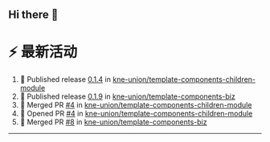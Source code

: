 ## Hi there 👋

<!--

**Here are some ideas to get you started:**

🙋‍♀️ A short introduction - what is your organization all about?
🌈 Contribution guidelines - how can the community get involved?
👩‍💻 Useful resources - where can the community find your docs? Is there anything else the community should know?
🍿 Fun facts - what does your team eat for breakfast?
🧙 Remember, you can do mighty things with the power of [Markdown](https://docs.github.com/github/writing-on-github/getting-started-with-writing-and-formatting-on-github/basic-writing-and-formatting-syntax)
-->


# ⚡ 最新活动

<!--START_SECTION:activity-->
1. 🚀 Published release [0.1.4](https://github.com/kne-union/template-components-children-module/releases/tag/0.1.4) in [kne-union/template-components-children-module](https://github.com/kne-union/template-components-children-module)
2. 🚀 Published release [0.1.9](https://github.com/kne-union/template-components-biz/releases/tag/0.1.9) in [kne-union/template-components-biz](https://github.com/kne-union/template-components-biz)
3. 🎉 Merged PR [#4](https://github.com/kne-union/template-components-children-module/pull/4) in [kne-union/template-components-children-module](https://github.com/kne-union/template-components-children-module)
4. 💪 Opened PR [#4](https://github.com/kne-union/template-components-children-module/pull/4) in [kne-union/template-components-children-module](https://github.com/kne-union/template-components-children-module)
5. 🎉 Merged PR [#8](https://github.com/kne-union/template-components-biz/pull/8) in [kne-union/template-components-biz](https://github.com/kne-union/template-components-biz)
<!--END_SECTION:activity-->

---
